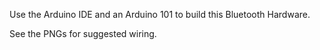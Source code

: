 Use the Arduino IDE and an Arduino 101 to build this Bluetooth Hardware.

See the PNGs for suggested wiring.